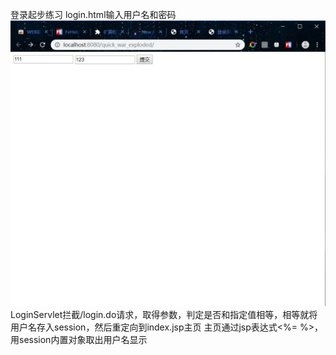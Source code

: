 登录起步练习
login.html输入用户名和密码 ![Image text](https://github.com/nidexiaobuding/java-web-dev/blob/master/quick/11.jpg)
LoginServlet拦截/login.do请求，取得参数，判定是否和指定值相等，相等就将用户名存入session，然后重定向到index.jsp主页
主页通过jsp表达式<%= %>，用session内置对象取出用户名显示 

